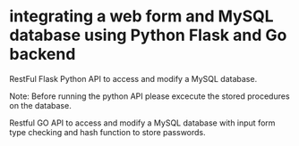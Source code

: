 # integrating a web form and MySQL database using Python Flask and Go backend
RestFul Flask Python API to access and modify a MySQL database.

Note: Before running the python API please excecute the stored procedures on the database.

Restful GO API to access and modify a MySQL database with input form type checking and hash function to store passwords.
